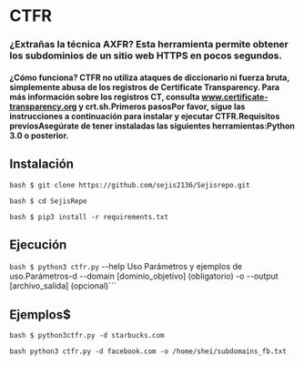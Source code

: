 # CTFR

### ¿Extrañas la técnica AXFR? Esta herramienta permite obtener los subdominios de un sitio web HTTPS en pocos segundos.

#### ¿Cómo funciona? CTFR no utiliza ataques de diccionario ni fuerza bruta, simplemente abusa de los registros de Certificate Transparency. Para más información sobre los registros CT, consulta www.certificate-transparency.org y crt.sh.Primeros pasosPor favor, sigue las instrucciones a continuación para instalar y ejecutar CTFR.Requisitos previosAsegúrate de tener instaladas las siguientes herramientas:Python 3.0 o posterior.

## Instalación

```bash $ git clone https://github.com/sejis2136/Sejisrepo.git```

```bash $ cd SejisRepe```

```bash $ pip3 install -r requirements.txt```

## Ejecución

```bash $ python3 ctfr.py```
--help Uso Parámetros y ejemplos de uso.Parámetros-d --domain [dominio_objetivo] (obligatorio)
-o --output [archivo_salida] (opcional)```

## Ejemplos$  

```bash $ python3ctfr.py -d starbucks.com```

```bash python3 ctfr.py -d facebook.com -o /home/shei/subdomains_fb.txt```
